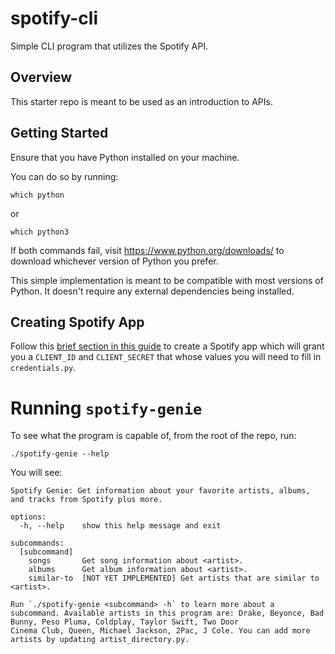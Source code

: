 # spotify-cli
Simple CLI program that utilizes the Spotify API.

## Overview
This starter repo is meant to be used as an introduction to APIs.

## Getting Started
Ensure that you have Python installed on your machine.

You can do so by running:
```
which python
```
or
```
which python3
```

If both commands fail, visit https://www.python.org/downloads/ to download whichever version of Python you prefer.

This simple implementation is meant to be compatible with most versions of Python. It doesn't require any external dependencies being installed.

## Creating Spotify App
Follow this [brief section in this guide](https://developer.spotify.com/documentation/web-api/tutorials/getting-started#create-an-app) to create a Spotify app which will grant you a `CLIENT_ID` and `CLIENT_SECRET` that whose values you will need to fill in `credentials.py`.

# Running `spotify-genie`

To see what the program is capable of, from the root of the repo, run:

```
./spotify-genie --help
```

You will see:
```
Spotify Genie: Get information about your favorite artists, albums, and tracks from Spotify plus more.

options:
  -h, --help    show this help message and exit

subcommands:
  [subcommand]
    songs       Get song information about <artist>.
    albums      Get album information about <artist>.
    similar-to  [NOT YET IMPLEMENTED] Get artists that are similar to <artist>.

Run `./spotify-genie <subcommand> -h` to learn more about a subcommand. Available artists in this program are: Drake, Beyonce, Bad Bunny, Peso Pluma, Coldplay, Taylor Swift, Two Door
Cinema Club, Queen, Michael Jackson, 2Pac, J Cole. You can add more artists by updating artist_directory.py.
```
